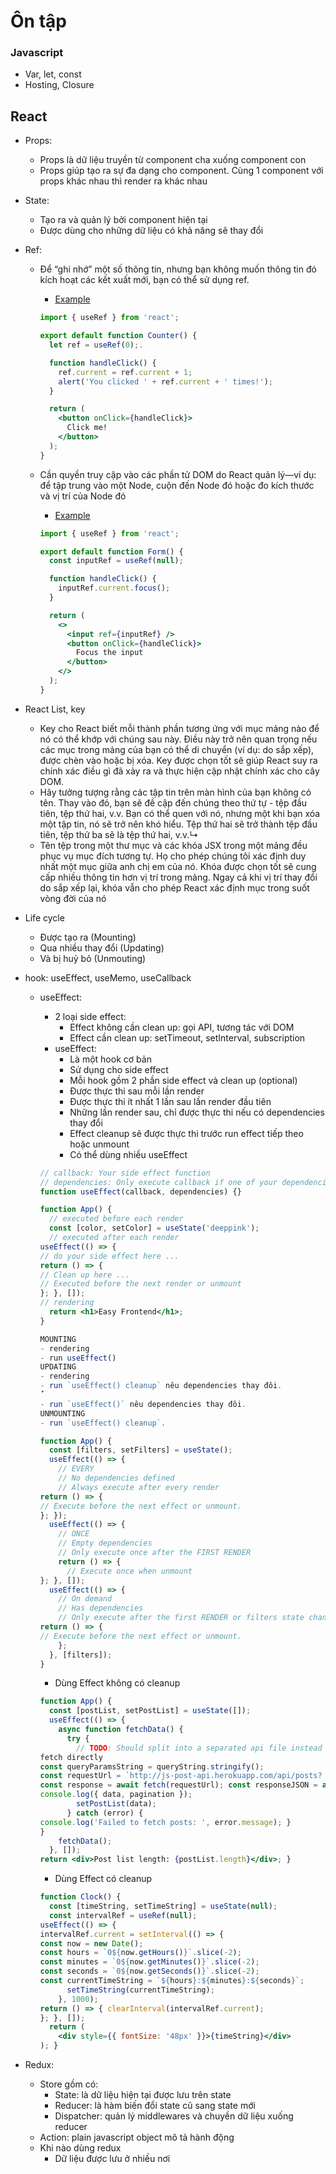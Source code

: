 # Ôn tập

### Javascript

- Var, let, const
- Hosting, Closure

## React

- Props:
    - Props là dữ liệu truyền từ component cha xuống component con
    - Props giúp tạo ra sự đa dạng cho component. Cùng 1 component với props khác nhau thì render ra khác nhau
- State:
    - Tạo ra và quản lý bởi component hiện tại
    - Được dùng cho những dữ liệu có khả năng sẽ thay đổi
- Ref:
    - Để “ghi nhớ” một số thông tin, nhưng bạn không muốn thông tin đó kích hoạt các kết xuất mới, bạn có thể sử dụng ref.
        - [Example](https://codesandbox.io/api/v1/sandboxes/define?parameters=N4IgZglgNgpgziAXKAggBzQOgFYOSAYwHsA7AFxnKRAgFs0iAnMgAmBYFc4YAlGMFgF8WYRkVosA5IxgBDAmUkBuADok1MAB4NmLACb9ZHKKzAcSCiKRYBhIuYqMAFAEo2ali1isZAgLyc3HxgTgAMLqrqJJ5mFmRW0QAWsiR6sDZQEAQA1q7u0Z4svpgEHIwy5CwBxaXllKwA1CwAjJGFLLKwzE6SAJr2LASZOTB6UixNNWUVjePxtPAAhJIRHkJqazJkZdFOa54APABGHGRk1qQZWdl-wMmp6cPZggB8-4VXOSwLi-8HAPQnM6kN4FVYkQRqEAAGhocAAQhASLJGABPJBgTrcQSwpEGTQ4PCgYjkerUOg6Vh8eRkaFsFgAZTIjCyZAAskQDEIRGIJCoQDIafzIhSmKx2ARBRQeEQiKxhKJxCx-YKFABaPTif5DCD1YVqUW6fmYf5wMio2BwEpwOD6qKG1joNA8pXG_5Ou1qElmoqy1gBSVyaV-pya0oLciYADmMDIAFFYBGyPDUQBJPR7AV-_kucFiOWYCoGZxrA5MlkKDkGUHtA5Olj_GssAHl1lVmCgiIwuGI5FojFYmA4kBmi3wa1EwikChURAgABU-U8RyImjVcAgAC8kVHECwV4xi2qV5pIpCoiu9KilyJp2rMbRoKi93AUnB1zAWWA2t8UVGkXuABMoRoKeaxoLIeh6Due6hGeGwkIkzQ3rQf5Imq5xoLBP5gHeG6bjAQGAaB8FRIkgEoWhJAYUQWEsHBay4eQ65boRLDASRajnmoiQAMyUYw_7UZh2GMXhrF7s0AAcnEQghiQACwCUJNF0QxBRMWQLEEZJABssncYhACsynoSJ9E4eJOktApBnybppnCbRokaVZbHNMRYFyVExBcsAYnMfh7mYIBMC0KRajGDeEFQTuapIpkJAwOuZAomQQEgV5hndhACJIii6KIJiUDYrCaAcEcwz_HiWiYIkZC0FASDEtOZJzgciwACIAPI2AAKr0AAKcYsPVjWggcY1QF4KRRn4_KUPyTaTXIehNocCypYMySMNwZDzSAACqfUAGJqlJS1_JtsgsMiCwHQAbrqADulL8oMrXkAdz0QHoZCJH4BhPQQyU_X9iR0kiEDxJ064EJ0MB-M0mChJdBSHPEZCwC8nVEOG9QApj2Olv8iSrctl6outzbQQ9LC_Qd-ZkEtAK08tgKclTagAlNLw5XlfaFcVpUgBBOSyDGhKkM1U6krOID-QU_IGGglAGBYuq2kgN6eCqcgKPye78gAetJKMo_y0LvHrNIauIhvKiAptSebqMwtbAr61pcCShAaBkFrRtO0Zrv8msOJrPyqFIg7_LVaktW4JbkcgEDnUwKrCca_ADvAOegj872BUDiVQ7DhQ9BQLIFDUIG1fJaqWmyBgICCEAA&query=file%3D%252FApp.js%26utm_medium%3Dsandpack)
        
        ```jsx
        import { useRef } from 'react';
        
        export default function Counter() {
          let ref = useRef(0);.
        
          function handleClick() {
            ref.current = ref.current + 1;
            alert('You clicked ' + ref.current + ' times!');
          }
        
          return (
            <button onClick={handleClick}>
              Click me!
            </button>
          );
        }
        ```
        
    - Cần quyền truy cập vào các phần tử DOM do React quản lý—ví dụ: để tập trung vào một Node, cuộn đến Node đó hoặc đo kích thước và vị trí của Node đó
        - [Example](https://codesandbox.io/api/v1/sandboxes/define?parameters=N4IgZglgNgpgziAXKAggBzQOgFYOSAYwHsA7AFxnKRAgFs0iAnMgAmBYFc4YAlGMFgF8WYRkVosA5IxgBDAmUkBuADok1MAB4NmLACb9ZHKKzAcSCiKRYAxJrQAUASjZqWLYiTisIJNBzI-AQBeTm4ghxJjKCdVdRJ3MwsyKwSAC1kSPVgAYSgIAgBrZ1cE9xZff0D-TAIORhlyTDAiOrhnOPdBNTcWGTJ6hIde9wAeAD4R8tHKgL7-YOBZ6rBhAHpJsvKWUYAjALJrUjyCwsWMrNz8osFN7e27NpYyNJgKvwCpsbX9skOSO7TDa9WJqbokEAAGhocAAQr5ZIwAJ5IMCyKDcQTQ3wGTQ4PCgTwUKiIGj0JisPjyMiQtgsADKZEYBTIAFkiAYhCIxBIVCAZNS-XE6DpWOwCAKKDwiERWMJROIWHyBQoALR6cRrAj5ShkIVqEUUpUgTBrbxI2BwWpwOD6-KG3ToNDcxV801Ou1qTzePoy1ihCVyKV-hwauq0XWYADmMDIAFFYBHyLCkQBJPTDfl-vlOUEkMSyzCNAyMYZlUaM5kKdkGQFjJ0sYHltaVlk1mCbWJQmHwkiIlGINEYmBYkDmy3WgmEUjEsjUABUpXcuyImlVcAgAC9fFHECwV4wS6qV5o4uC1Cu9EilyIZ6q0bRoEi93BMnB1zBmWBOixaIio74e4AEwAAxoKevRoLIeh6Due4gWePQkGkACMN5_owAEkKqhxoPBP4tOQ65bjAwFAeBiHxGkQHof-vg4UQeEsAhvSEWQxGbqRLCgRRYJIWkADMtGYfRuH4axd4bpxe4oQAHLxJDnshAAswlYQxTEsWUbEcVxKEAGwKUpaQAKxqaJjHidpkkkTJylGfx-nmdhYnMQRNnSSwKHkRBilIcQnLABJRFSXpmBATAtCUWoxg3lBME7qqvj5CQMDrmQiJkMBYG-Up3YQHCCLIqi6KYtC_i7Ncaw4lomBpGQtBQEghIzrq1CjAAhAAIgA8jkAAqACaAAKcYsPVjWbKME1QCwUCZFGwR8pQfKAtNch6HWOwRhlHgZIw3BkEtIAAKr9TYqqyatUyjDtsgsH2EbHQAbhAMAAO6inyHiteQx3vRAegvMEBivQQaUA0DaS0r4EApOi64EOiMDBChmAgddWw7CkZCwOMXWtBwSZkKMaw43jvSk680FrZeSJbaMsHPRUejHQWeogOMpNM2tPwcvTahUw1UDjPlhV9sVg6lSO5XyIUsgxvipDNdO5BtaSQVlHyBhoJQBgWG9tpIDe7jKnICh8nufIAHpyej6N8pCUxm9S6riJbxq27J9sY1Czv8ub7FwBKEBoGQRtWyA1smT7fK9FivR8n-vge3y1VZLVuCO4nICg11MC6xnBvwB7wDgoIYu9v2JXDoIo4UPQ80UNQgayBQqoquxsgYCAghAA&query=file%3D%252FApp.js%26utm_medium%3Dsandpack)
        
        ```jsx
        import { useRef } from 'react';
        
        export default function Form() {
          const inputRef = useRef(null);
        
          function handleClick() {
            inputRef.current.focus();
          }
        
          return (
            <>
              <input ref={inputRef} />
              <button onClick={handleClick}>
                Focus the input
              </button>
            </>
          );
        }
        ```
        
- React List, key
    - Key cho React biết mỗi thành phần tương ứng với mục mảng nào để nó có thể khớp với chúng sau này. Điều này trở nên quan trọng nếu các mục trong mảng của bạn có thể di chuyển (ví dụ: do sắp xếp), được chèn vào hoặc bị xóa. Key được chọn tốt sẽ giúp React suy ra chính xác điều gì đã xảy ra và thực hiện cập nhật chính xác cho cây DOM.
    - Hãy tưởng tượng rằng các tập tin trên màn hình của bạn không có tên. Thay vào đó, bạn sẽ đề cập đến chúng theo thứ tự - tệp đầu tiên, tệp thứ hai, v.v. Bạn có thể quen với nó, nhưng một khi bạn xóa một tập tin, nó sẽ trở nên khó hiểu. Tệp thứ hai sẽ trở thành tệp đầu tiên, tệp thứ ba sẽ là tệp thứ hai, v.v.↳
    - Tên tệp trong một thư mục và các khóa JSX trong một mảng đều phục vụ mục đích tương tự. Họ cho phép chúng tôi xác định duy nhất một mục giữa anh chị em của nó. Khóa được chọn tốt sẽ cung cấp nhiều thông tin hơn vị trí trong mảng. Ngay cả khi vị trí thay đổi do sắp xếp lại, khóa vẫn cho phép React xác định mục trong suốt vòng đời của nó
- Life cycle
    - Được tạo ra (Mounting)
    - Qua nhiều thay đổi (Updating)
    - Và bị huỷ bỏ (Unmouting)
- hook: useEffect, useMemo, useCallback
    - useEffect:
        - 2 loại side effect:
            - Effect không cần clean up: gọi API, tương tác với DOM
            - Effect cần clean up: setTimeout, setInterval, subscription
        - useEffect:
            - Là một hook cơ bản
            - Sử dụng cho side effect
            - Mỗi hook gồm 2 phần side effect và clean up (optional)
            - Được thực thi sau mỗi lần render
            - Được thực thi ít nhất 1 lần sau lần render đầu tiên
            - Những lần render sau, chỉ được thực thi nếu có dependencies thay đổi
            - Effect cleanup sẽ được thực thi trước run effect tiếp theo hoặc unmount
            - Có thể dùng nhiều useEffect
        
        ```jsx
        // callback: Your side effect function
        // dependencies: Only execute callback if one of your dependencies changes
        function useEffect(callback, dependencies) {}
        
        function App() {
          // executed before each render
          const [color, setColor] = useState('deeppink');
          // executed after each render
        useEffect(() => {
        // do your side effect here ...
        return () => {
        // Clean up here ...
        // Executed before the next render or unmount
        }; }, []);
        // rendering
          return <h1>Easy Frontend</h1>;
        }
        
        MOUNTING
        - rendering
        - run useEffect()
        UPDATING
        - rendering
        - run `useEffect() cleanup` nêu dependencies thay đôi.
        ́̉
        - run `useEffect()` nêu dependencies thay đôi.
        UNMOUNTING
        - run `useEffect() cleanup`.
        ```
        
        ```jsx
        function App() {
          const [filters, setFilters] = useState();
          useEffect(() => {
            // EVERY
            // No dependencies defined
            // Always execute after every render
        return () => {
        // Execute before the next effect or unmount.
        }; });
          useEffect(() => {
            // ONCE
            // Empty dependencies
            // Only execute once after the FIRST RENDER
            return () => {
              // Execute once when unmount
        }; }, []);
          useEffect(() => {
            // On demand
            // Has dependencies
            // Only execute after the first RENDER or filters state changes
        return () => {
        // Execute before the next effect or unmount.
            };
          }, [filters]);
        }
        ```
        
        - Dùng Effect không có cleanup
        
        ```jsx
        function App() {
          const [postList, setPostList] = useState([]);
          useEffect(() => {
            async function fetchData() {
              try {
                // TODO: Should split into a separated api file instead of using
        fetch directly
        const queryParamsString = queryString.stringify();
        const requestUrl = `http://js-post-api.herokuapp.com/api/posts? _limit=10`;
        const response = await fetch(requestUrl); const responseJSON = await response.json(); const { data, pagination } = responseJSON;
        console.log({ data, pagination });
                setPostList(data);
              } catch (error) {
        console.log('Failed to fetch posts: ', error.message); }
        }
            fetchData();
          }, []);
        return <div>Post list length: {postList.length}</div>; }
        ```
        
        - Dùng Effect có cleanup
        
        ```jsx
        function Clock() {
          const [timeString, setTimeString] = useState(null);
          const intervalRef = useRef(null);
        useEffect(() => {
        intervalRef.current = setInterval(() => {
        const now = new Date();
        const hours = `0${now.getHours()}`.slice(-2);
        const minutes = `0${now.getMinutes()}`.slice(-2);
        const seconds = `0${now.getSeconds()}`.slice(-2);
        const currentTimeString = `${hours}:${minutes}:${seconds}`;
              setTimeString(currentTimeString);
            }, 1000);
        return () => { clearInterval(intervalRef.current);
        }; }, []);
          return (
            <div style={{ fontSize: '48px' }}>{timeString}</div>
        ); }
        ```
        
- Redux:
    - Store gồm có:
        - State: là dữ liệu hiện tại được lưu trên state
        - Reducer: là hàm biến đổi state cũ sang state mới
        - Dispatcher: quản lý middlewares và chuyền dữ liệu xuống reducer
    - Action: plain javascript object mô tả hành động
    - Khi nào dùng redux
        - Dữ liệu được lưu ở nhiều nơi
